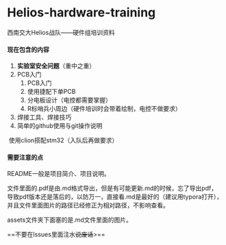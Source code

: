 # Helios-hardware-training
西南交大Helios战队——硬件组培训资料
#### 现在包含的内容

1. **实验室安全问题**（重中之重）
2. PCB入门
   1. PCB入门
   2. 使用捷配下单PCB
   3. 分电板设计（电控都需要掌握）
   4. R标哨兵小周边（硬件培训时会带着绘制，电控不做要求）
3. 焊接工具、焊接技巧
4. 简单的github使用与git操作说明

​	使用clion搭配stm32（入队后再做要求）

#### 需要注意的点

README一般是项目简介、项目说明。

文件里面的.pdf是由.md格式导出，但是有可能更新.md的时候，忘了导出pdf，导致pdf版本还是落后的，以防万一，直接看.md是最好的（建议用typora打开），并且文件里面图片的路径已经修正为相对路径，不影响查看。

assets文件夹下面塞的是.md文件里面的图片。

==不要在Issues里面注水<s>说废话</s>>==

